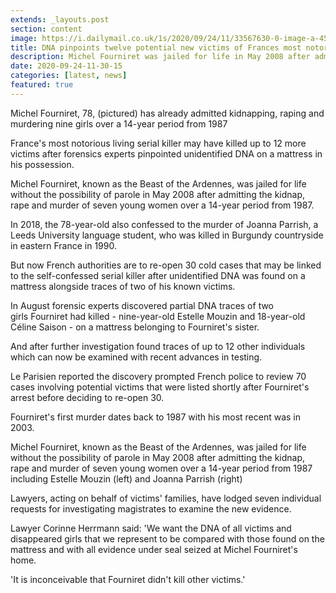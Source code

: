 ```yaml
---
extends: _layouts.post
section: content
image: https://i.dailymail.co.uk/1s/2020/09/24/11/33567630-0-image-a-45_1600942567440.jpg 
title: DNA pinpoints twelve potential new victims of Frances most notorious serial killer Michel Fourniret 
description: Michel Fourniret was jailed for life in May 2008 after admitting the kidnap, rape and murder of seven girls over a 14-year period. But authorities now believe there could be more victims. 
date: 2020-09-24-11-30-15 
categories: [latest, news] 
featured: true 
--- 
```

Michel Fourniret, 78, (pictured) has already admitted kidnapping, raping and murdering nine girls over a 14-year period from 1987

France's most notorious living serial killer may have killed up to 12 more victims after forensics experts pinpointed unidentified DNA on a mattress in his possession. 

Michel Fourniret, known as the Beast of the Ardennes, was jailed for life without the possibility of parole in May 2008 after admitting the kidnap, rape and murder of seven young women over a 14-year period from 1987. 

In 2018, the 78-year-old also confessed to the murder of Joanna Parrish, a Leeds University language student, who was killed in Burgundy countryside in eastern France in 1990.

But now French authorities are to re-open 30 cold cases that may be linked to the self-confessed serial killer after unidentified DNA was found on a mattress alongside traces of two of his known victims.

In August forensic experts discovered partial DNA traces of two girls Fourniret had killed - nine-year-old Estelle Mouzin and 18-year-old Céline Saison - on a mattress belonging to Fourniret's sister.  

And after further investigation found traces of up to 12 other individuals which can now be examined with recent advances in testing.

Le Parisien reported the discovery prompted French police to review 70 cases involving potential victims that were listed shortly after Fourniret's arrest before deciding to re-open 30. 

Fourniret's first murder dates back to 1987 with his most recent was in 2003. 

Michel Fourniret, known as the Beast of the Ardennes, was jailed for life without the possibility of parole in May 2008 after admitting the kidnap, rape and murder of seven young women over a 14-year period from 1987 including Estelle Mouzin (left) and Joanna Parrish (right)

Lawyers, acting on behalf of victims' families, have lodged seven individual requests for investigating magistrates to examine the new evidence.

Lawyer Corinne Herrmann said: 'We want the DNA of all victims and disappeared girls that we represent to be compared with those found on the mattress and with all evidence under seal seized at Michel Fourniret's home.

'It is inconceivable that Fourniret didn't kill other victims.'

